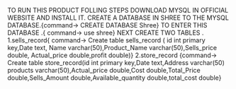 TO RUN THIS PRODUCT FOLLING STEPS
DOWNLOAD MYSQL IN OFFICIAL WEBSITE AND INSTALL IT.
CREATE A DATABASE IN SHREE TO THE MYSQL DATABASE.{command-> CREATE DATABASE Shree}
TO ENTER THIS DATABASE .{ command-> use shree}
NEXT CREATE TWO TABLES .
        1.sells_record{ command-> Create table sells_record ( id int primary key,Date text,
                                Name varchar(50),Product_Name varchar(50),Sells_price double,
                                Actual_price double,profit double)}
        2.store_record {command-> Create table store_record(id int primary key,Date text,Address varchar(50)
                        products varchar(50),Actual_price double,Cost double,Total_Price double,Sells_Amount
                        double,Available_quantity double,total_cost double}
